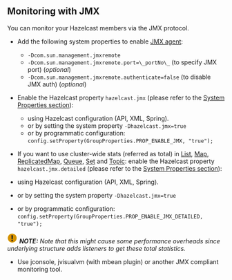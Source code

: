 

## Monitoring with JMX

You can monitor your Hazelcast members via the JMX protocol.

- Add the following system properties to enable [JMX agent](http://download.oracle.com/javase/1.5.0/docs/guide/management/agent.html):

   - `-Dcom.sun.management.jmxremote`
   - `-Dcom.sun.management.jmxremote.port=\_portNo\_` (to specify JMX port) (*optional*)
   - `-Dcom.sun.management.jmxremote.authenticate=false` (to disable JMX auth) (*optional*)


- Enable the Hazelcast property `hazelcast.jmx` (please refer to the [System Properties section](#system-properties)):

   - using Hazelcast configuration (API, XML, Spring).
   - or by setting the system property `-Dhazelcast.jmx=true`
   - or by programmatic configuration:
    `config.setProperty(GroupProperties.PROP_ENABLE_JMX, "true");`



 - If you want to use cluster-wide stats (referred as total) in [List](#List), [Map](#Map), [ReplicatedMap](#ReplicatedMap), [Queue](#Queue), [Set](#Set) and [Topic](#Topic): enable the Hazelcast property `hazelcast.jmx.detailed` (please refer to the [System Properties section](#system-properties)):

  - using Hazelcast configuration (API, XML, Spring).
  - or by setting the system property `-Dhazelcast.jmx=true`
  - or by programmatic configuration:
   `config.setProperty(GroupProperties.PROP_ENABLE_JMX_DETAILED, "true");`

![image](images/NoteSmall.jpg) ***NOTE:*** *Note that this might cause some performance overheads since underlying structure adds listeners to get these total statistics.*

- Use jconsole, jvisualvm (with mbean plugin) or another JMX compliant monitoring tool.
